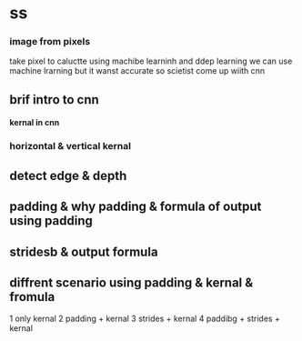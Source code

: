 # ss


### image from pixels

take pixel to caluctte using machibe learninh and ddep learning
we can use machine lrarning but it wanst accurate so scietist come up wiith cnn


## brif intro to cnn



#### kernal in cnn



### horizontal & vertical kernal


## detect edge & depth

## padding & why padding & formula of output using padding




## stridesb  & output formula


## diffrent scenario using padding & kernal & fromula

1 only kernal
2 padding + kernal
3 strides + kernal
4 paddibg + strides + kernal
